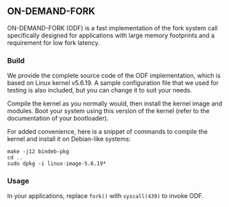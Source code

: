 ON-DEMAND-FORK
------------
ON-DEMAND-FORK (ODF) is a fast implementation of the fork system call specifically designed for applications with large memory footprints and a requirement for low fork latency.

### Build
We provide the complete source code of the ODF implementation, which is based on Linux kernel v5.6.19. A sample configuration file that we used for testing is also included, but you can change it to suit your needs. 

Compile the kernel as you normally would, then install the kernel image and modules. Boot your system using this version of the kernel (refer to the documentation of your bootloader).

For added convenience, here is a snippet of commands to compile the kernel and install it on Debian-like systems:
```
make -j12 bindeb-pkg
cd ..
sudo dpkg -i linux-image-5.6.19*
```

### Usage
In your applications, replace `fork()` with `syscall(439)` to invoke ODF.
